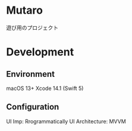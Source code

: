 # Mutaro
遊び用のプロジェクト

# Development

## Environment
macOS 13+
Xcode 14.1 (Swift 5)

## Configuration
UI Imp: Rrogrammatically UI
Architecture: MVVM
